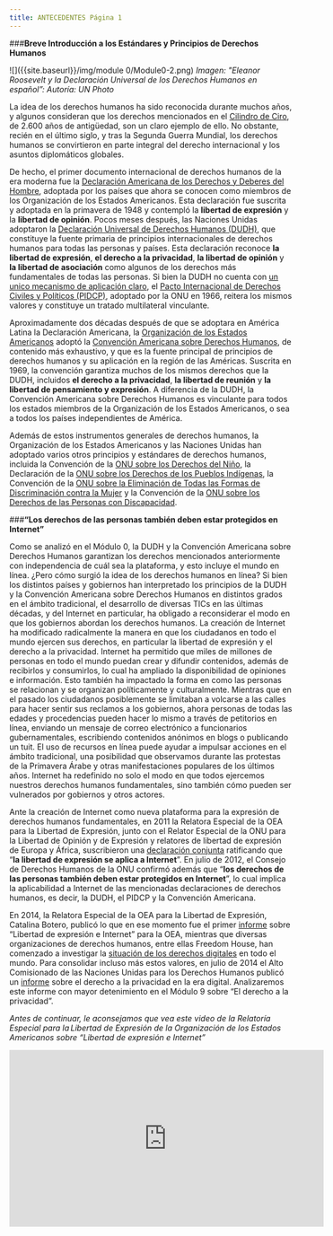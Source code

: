 ```yaml
---
title: ANTECEDENTES Página 1
---
```


###**Breve Introducción a los Estándares y Principios de Derechos Humanos**

![]({{site.baseurl}}/img/module 0/Module0-2.png)
*Imagen: "Eleanor Roosevelt y la Declaración Universal de los Derechos Humanos en español”: Autoría: UN Photo*

La idea de los derechos humanos ha sido reconocida durante muchos años, y algunos consideran que los derechos mencionados en el <a href="https://es.wikipedia.org/wiki/Cilindro_de_Ciro" target="_blank">Cilindro de Ciro</a>, de 2.600 años de antigüedad, son un claro ejemplo de ello. No obstante, recién en el último siglo, y tras la Segunda Guerra Mundial, los derechos humanos se convirtieron en parte integral del derecho internacional y los asuntos diplomáticos globales.
 
De hecho, el primer documento internacional de derechos humanos de la era moderna fue la  <a href="http://www.oas.org/es/cidh/mandato/Basicos/declaracion.asp" target="_blank">Declaración Americana de los Derechos y Deberes del Hombre</a>, adoptada por los países que ahora se conocen como miembros de los Organización de los Estados Americanos. Esta declaración fue suscrita y adoptada en la primavera de 1948 y contempló la **libertad de expresión** y la **libertad de opinión**. Pocos meses después, las Naciones Unidas adoptaron la  <a href="http://www.refworld.org/cgi-bin/texis/vtx/rwmain/opendocpdf.pdf?reldoc=y&docid=47a080e32" target="_blank">Declaración Universal de Derechos Humanos (DUDH)</a>, que constituye la fuente primaria de principios internacionales de derechos humanos para todas las personas y países. Esta declaración reconoce **la libertad de expresión**, **el derecho a la privacidad**, **la libertad de opinión** y **la libertad de asociación** como algunos de los derechos más fundamentales de todas las personas. Si bien la DUDH no cuenta con <a href="http://www.un.org/spanish/hr/50/dpi1937c.htm" target="_blank">un unico mecanismo de aplicación claro</a>, el <a href="http://www.ohchr.org/SP/ProfessionalInterest/Pages/CCPR.aspx" target="_blank">Pacto Internacional de Derechos Civiles y Políticos (PIDCP)</a>, adoptado por la ONU en 1966, reitera los mismos valores y constituye un tratado multilateral vinculante.
 
Aproximadamente dos décadas después de que se adoptara en América Latina la Declaración Americana, la <a href="http://www.oas.org/es/" target="_blank">Organización de los Estados Americanos</a> adoptó la <a href="http://www.oas.org/dil/esp/tratados_b-32_convencion_americana_sobre_derechos_humanos.htm" target="_blank">Convención Americana sobre Derechos Humanos</a>, de contenido más exhaustivo, y que es la fuente principal de principios de derechos humanos y su aplicación en la región de las Américas. Suscrita en 1969, la convención garantiza muchos de los mismos derechos que la DUDH, incluidos **el derecho a la privacidad**, **la libertad de reunión** y **la libertad de pensamiento y expresión**. A diferencia de la DUDH, la Convención Americana sobre Derechos Humanos es vinculante para todos los estados miembros de la Organización de los Estados Americanos, o sea  a todos los países independientes de América.
 
Además de estos instrumentos generales de derechos humanos, la Organización de los Estados Americanos y las Naciones Unidas han adoptado varios otros principios y estándares de derechos humanos, incluida la Convención de la <a href="http://www.un.org/es/rights/overview/conventions.shtml" target="_blank">ONU sobre los Derechos del Niño</a>, la Declaración de la <a href="http://www.un.org/esa/socdev/unpfii/documents/DRIPS_es.pdf" target="_blank">ONU sobre los Derechos de los Pueblos Indígenas</a>, la Convención de la <a href="http://www.un.org/es/rights/overview/conventions.shtml" target="_blank">ONU sobre la Eliminación de Todas las Formas de Discriminación contra la Mujer</a> y la Convención de la <a href="http://www.un.org/esa/socdev/enable/documents/tccconvs.pdf" target="_blank">ONU sobre los Derechos de las Personas con Discapacidad</a>.

###**“Los derechos de las personas también deben estar protegidos en Internet”**
 
Como se analizó en el Módulo 0, la DUDH y la Convención Americana sobre Derechos Humanos garantizan los derechos mencionados anteriormente con independencia de cuál sea la plataforma, y esto incluye el mundo en línea. ¿Pero cómo surgió la idea de los derechos humanos en línea? Si bien los distintos países y gobiernos han interpretado los principios de la DUDH y la Convención Americana sobre Derechos Humanos en distintos grados en el ámbito tradicional, el desarrollo de diversas TICs en las últimas décadas, y del Internet en particular, ha obligado a reconsiderar el modo en que los gobiernos abordan los derechos humanos. La creación de Internet ha modificado radicalmente la manera en que los ciudadanos en todo el mundo ejercen sus derechos, en particular la libertad de expresión y el derecho a la privacidad. Internet ha permitido que miles de millones de personas en todo el mundo puedan crear y difundir contenidos, además de recibirlos y consumirlos, lo cual ha ampliado la disponibilidad de opiniones e información. Esto también ha impactado la forma en como las personas se relacionan y se organizan políticamente y culturalmente. Mientras que en el pasado los ciudadanos posiblemente se limitaban a volcarse a las calles para hacer sentir sus reclamos a los gobiernos, ahora personas de todas las edades y procedencias pueden hacer lo mismo a través de petitorios en línea, enviando un mensaje de correo electrónico a funcionarios gubernamentales, escribiendo contenidos anónimos en blogs o publicando un tuit. El uso de recursos en línea puede ayudar a impulsar acciones en el ámbito tradicional, una posibilidad que observamos durante las protestas de la Primavera Árabe y otras manifestaciones populares de los últimos años. Internet ha redefinido no solo el modo en que todos ejercemos nuestros derechos humanos fundamentales, sino también cómo pueden ser vulnerados por gobiernos y otros actores.
 
Ante la creación de Internet como nueva plataforma para la expresión de derechos humanos fundamentales, en 2011 la Relatora Especial de la OEA para la Libertad de Expresión, junto con el Relator Especial de la ONU para la Libertad de Opinión y de Expresión y relatores de libertad de expresión de Europa y África, suscribieron una <a href="http://www.oas.org/es/cidh/expresion/showarticle.asp?artID=848&lID=2" target="_blank">declaración conjunta</a> ratificando que “**la libertad de expresión se aplica a Internet**”. En julio de 2012, el Consejo de Derechos Humanos de la ONU confirmó además que “**los derechos de las personas también deben estar protegidos en Internet**”, lo cual implica la aplicabilidad a Internet de las mencionadas declaraciones de derechos humanos, es decir, la DUDH, el PIDCP y la Convención Americana. 

En 2014, la Relatora Especial de la OEA para la Libertad de Expresión, Catalina Botero, publicó lo que en ese momento fue el primer <a href="http://www.oas.org/es/cidh/expresion/docs/informes/2014_04_08_Internet_WEB.pdf" target="_blank">informe</a> sobre “Libertad de expresión e Internet” para la OEA, mientras que diversas organizaciones de derechos humanos, entre ellas Freedom House, han comenzado a investigar la <a href="https://freedomhouse.org/report-types/freedom-net#/h" target="_blank">situación de los derechos digitales</a> en todo el mundo. Para consolidar incluso más estos valores, en julio de 2014 el Alto Comisionado de las Naciones Unidas para los Derechos Humanos publicó un <a href="http://www.ohchr.org/EN/HRBodies/HRC/RegularSessions/Session27/Documents/A-HRC-27-37_sp.doc" target="_blank">informe</a> sobre el derecho a la privacidad en la era digital. Analizaremos este informe con mayor detenimiento en el Módulo 9 sobre “El derecho a la privacidad”.

*Antes de continuar, le aconsejamos que vea este video de la Relatoría Especial para la Libertad de Expresión de la Organización de los Estados Americanos sobre “Libertad de expresión e Internet”*
<iframe width="560" height="315" src="https://www.youtube.com/embed/YaTvcMCrcNg" frameborder="0" allowfullscreen></iframe>
